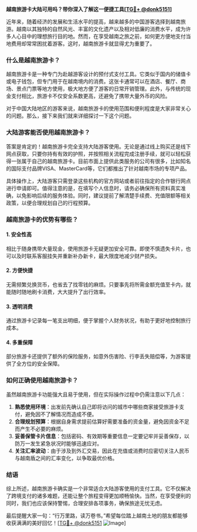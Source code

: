 **越南旅游卡大陆可用吗？带你深入了解这一便捷工具[[TG💪+ @donk5151](https://t.me/s/donk5151)]**

近年来，随着经济的发展和生活水平的提高，越来越多的中国游客选择到越南旅游。越南以其独特的自然风光、丰富的文化遗产以及相对低廉的消费水平，成为许多人心目中的理想旅行目的地。然而，在享受越南之旅之前，如何更方便地支付当地费用却常常困扰着游客。这时，越南旅游卡就显得尤为重要了。

### 什么是越南旅游卡？

越南旅游卡是一种专门为赴越游客设计的预付式支付工具。它类似于国内的储值卡或电子钱包，但专门用于在越南境内的消费。这张卡通常可以在酒店、餐厅、商场、景点门票等地方使用，极大地方便了游客的日常开销管理。此外，与传统的现金支付相比，旅游卡不仅安全系数更高，还避免了携带大量外币的风险。

对于中国大陆地区的游客来说，越南旅游卡的使用范围和便利程度是大家非常关心的问题。那么，接下来我们就来详细探讨一下这个问题。

### 大陆游客能否使用越南旅游卡？

答案是肯定的！越南旅游卡完全支持大陆游客使用。无论是通过线上购买还是线下网点获取，只要你持有有效的护照，并按照相关流程完成注册手续，就可以轻松获得一张属于自己的越南旅游卡。目前市面上提供此类服务的公司有很多，比如知名的国际支付品牌VISA、MasterCard等，它们都推出了针对越南市场的专项产品。

具体操作上，大陆游客只需登录这些机构的官方网站或者前往指定的合作银行网点进行申请即可。值得注意的是，在填写个人信息时，请务必确保所有资料真实准确，以免影响后续的服务体验。同时，建议提前了解清楚手续费、充值限额等相关政策，以便合理规划自己的行程预算。

### 越南旅游卡的优势有哪些？

#### 1. **安全性高**
相比于随身携带大量现金，使用旅游卡无疑更加安全可靠。即使不慎遗失卡片，也可以及时联系客服挂失并重新补办新卡，最大限度地减少财产损失。

#### 2. **方便快捷**
无需频繁兑换货币，也省去了找零钱的麻烦。只要事先将所需金额充值至卡内，就能随时随地刷卡消费，大大提升了出行效率。

#### 3. **透明消费**
通过旅游卡记录每一笔支出明细，便于掌握个人财务状况，有助于更好地控制旅行成本。

#### 4. **多重保障**
部分旅游卡还提供了额外的保险服务，如意外伤害险、行李丢失赔偿等，为游客提供了全方位的安全保障。

### 如何正确使用越南旅游卡？

虽然越南旅游卡功能强大且易于使用，但在实际操作过程中仍需注意以下几点：

1. **熟悉使用环境**：出发前先确认自己即将访问的城市中哪些商家接受旅游卡支付，避免因不了解情况而造成不便。
2. **合理规划预算**：根据自身需求提前估算好需要准备的资金量，避免因资金不足而产生不必要的麻烦。
3. **妥善保管卡片信息**：包括密码、有效期等重要信息一定要记牢并妥善保存，以防万一发生紧急状况时能够迅速应对。
4. **关注汇率波动**：由于涉及到外汇交易，因此在充值或消费时应密切关注人民币与越南盾之间的汇率变化，以争取最优价格。

### 结语

综上所述，越南旅游卡确实是一个非常适合大陆游客使用的支付工具。它不仅解决了跨境支付的诸多难题，还能让整个旅程变得更加顺畅愉快。当然，在享受便利的同时，我们也应该保持警惕，合理安排各项事务，确保旅途无忧无虑。

最后提醒大家一句：“行万里路，读万卷书。”希望每位踏上越南土地的朋友都能够收获满满的美好回忆！[[TG💪+ @donk5151](https://t.me/s/donk5151) ![Image](https://i.postimg.cc/rwNCRYN7/Snipaste-2025-04-30-17-27-05.png)]